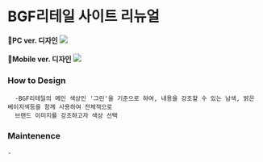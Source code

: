 # BGF리테일 사이트 리뉴얼

**💛PC ver. 디자인
<img src="https://user-images.githubusercontent.com/75009488/111439754-07505680-8749-11eb-89e0-0645b4eb190b.jpg" />**
<br/>
<br/>
**💛Mobile ver. 디자인
<img src="https://user-images.githubusercontent.com/75009488/111439764-0a4b4700-8749-11eb-9009-c7045f011217.jpg"/>**  


### How to Design
```
  -BGF리테일의 메인 색상인 '그린'을 기준으로 하여, 내용을 강조할 수 있는 남색, 밝은 베이지색등을 함께 사용하여 전체적으로
  브랜드 이미지를 강조하고자 색상 선택
```
### Maintenence
```
-
```

